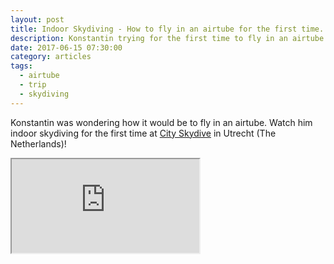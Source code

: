 ```yaml
---
layout: post
title: Indoor Skydiving - How to fly in an airtube for the first time.
description: Konstantin trying for the first time to fly in an airtube.
date: 2017-06-15 07:30:00
category: articles
tags:
  - airtube
  - trip
  - skydiving
---
```

Konstantin was wondering how it would be to fly in an airtube. Watch him indoor skydiving for the first time at [City Skydive](https://cityskydive.nl/) in Utrecht (The Netherlands)!

<div class="embed-responsive embed-responsive-16by9">
  <iframe class="embed-responsive-item" src="https://www.youtube.com/embed/NY4l2bnEt2s"></iframe>
</div>

   <!--more-->
